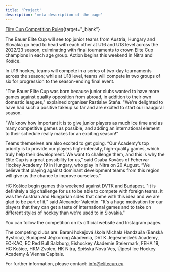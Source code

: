 ```yaml
---
title: 'Project'
description: 'meta description of the page'
---
```


[Elite Cup Competition Rules](/files/Elite_Cup_Competition_Rules_final_ENG_v3.pdf){target="_blank"}

The Bauer Elite Cup will see top junior teams from Austria, Hungary and Slovakia go head to head with each other at U16 and U18 level across the 2022/23 season, culminating with final tournaments to crown Elite Cup champions in each age group. Action begins this weekend in Nitra and Košice.

In U16 hockey, teams will compete in a series of two-day tournaments across the season; while at U18 level, teams will compete in two groups of six for progression to the season-ending final event.

"The Bauer Elite Cup was born because junior clubs wanted to have more games against quality opposition from abroad, in addition to their own domestic leagues," explained organiser Rastislav Staňa. "We're delighted to have had such a positive takeup so far and are excited to start our inaugural season.

"We know how important it is to give junior players as much ice time and as many competitive games as possible, and adding an international element to their schedule really makes for an exciting season!"

Teams themselves are also excited to get going. “Our Academy’s top priority is to provide our players high-intensity, high-quality games, which truly help their development. We want to challenge them, and this is why the Elite Cup is a great possibility for us,” said Csaba Kovács of Fehervar Hockey Academy 19 in Hungary, who play in Nitra on 20 August. “We believe that playing against dominant development teams from this region will give us the chance to improve ourselves.”

HC Košice begin games this weekend against DVTK and Budapest. "It is definitely a big challenge for us to be able to compete with foreign teams. It was the Austrian and Hungarian sides that came with this idea and we are glad to be part of it," said Alexander Valentin. "It's a huge motivation for our players that they can get a taste of international games and to take on different styles of hockey than we're used to in Slovakia."

You can follow the competition on its official website and Instagram pages.

The competing clubs are: Barani hokejová škola Michala Handzuša (Banská Bystrica), Budapest Jégkorong Akadémia, DVTK Jegesmedvék Academy, EC-KAC, EC Red Bull Salzburg, Eishockey Akademie Steiermark, FEHA 19, HC Košice, HKM Zvolen, HK Nitra, Spišská Nová Ves, Újpest Ice Hockey Academy & Vienna Capitals.

For further information, please contact: [info@elitecup.eu](mailto:info@elitecup.eu)
